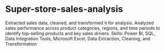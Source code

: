 # Super-store-sales-analysis
Extracted sales data, cleaned, and transformed it for analysis. Analyzed sales performance across product categories, regions, and time periods to identify top-selling products and key sales drivers. Skills: Power BI, SQL, Data Integration Tools, Microsoft Excel, Data Extraction, Cleaning, and Transformation
